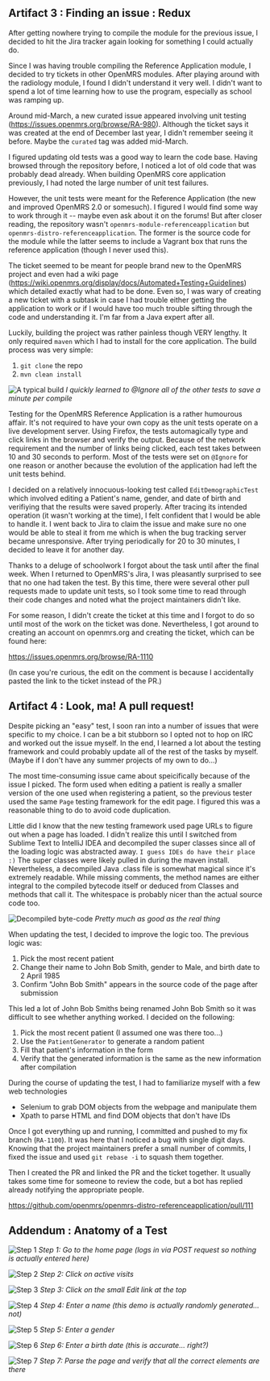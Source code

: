Artifact 3 : Finding an issue : Redux
-------------------------------------

After getting nowhere trying to compile the module for the previous issue, I decided to hit the Jira tracker again looking for
something I could actually do.

Since I was having trouble compiling the Reference Application module, I decided to try tickets in other OpenMRS modules.
After playing around with the radiology module, I found I didn't understand it very well. I didn't want to spend a lot of
time learning how to use the program, especially as school was ramping up.

Around mid-March, a new curated issue appeared involving unit testing (https://issues.openmrs.org/browse/RA-980). Although the ticket
says it was created at the end of December last year, I didn't remember seeing it before. Maybe the `curated` tag was added mid-March.

I figured updating old tests was a good way to learn the code base. Having browsed through the repository before, I noticed a lot of old
code that was probably dead already. When building OpenMRS core application previously, I had noted the large number of unit test
failures.

However, the unit tests were meant for the Reference Application (the new and improved OpenMRS 2.0 or somesuch). I figured I would
find some way to work through it -- maybe even ask about it on the forums! But after closer reading, the repository wasn't
`openmrs-module-referenceapplication` but `openmrs-distro-referenceapplication`. The former is the source code for the module while
the latter seems to include a Vagrant box that runs the reference application (though I never used this).

The ticket seemed to be meant for people brand new to the OpenMRS project and even had a wiki page (https://wiki.openmrs.org/display/docs/Automated+Testing+Guidelines)
which detailed exactly what had to be done. Even so, I was wary of creating a new ticket with a subtask in case I had trouble either
getting the application to work or if I would have too much trouble sifting through the code and understanding it. I'm far from a Java
expert after all.

Luckily, building the project was rather painless though VERY lengthy. It only required `maven` which I had to install 
for the core application. The build process was very simple:

1. `git clone` the repo
2. `mvn clean install`

![A typical build](https://raw.githubusercontent.com/adfyong/openmrs-core/blog/build.png)
*I quickly learned to @Ignore all of the other tests to save a minute per compile*

Testing for the OpenMRS Reference Application is a rather humourous affair. It's not required to have your own copy as the unit tests
operate on a live development server. Using Firefox, the tests automagically type and click links in the browser and verify the output.
Because of the network requirement and the number of links being clicked, each test takes between 10 and 30 seconds to perform.
Most of the tests were set on `@Ignore` for one reason or another because the evolution of the application had left the unit tests behind.

I decided on a relatively innocuous-looking test called `EditDemographicTest` which involved editing a Patient's name,
gender, and date of birth and verifiying that the results were saved properly. After tracing its intended operation (it wasn't working
at the time), I felt confident that I would be able to handle it. I went back to Jira to claim the issue and make sure no one would
be able to steal it from me which is when the bug tracking server became unresponsive. After trying periodically for 20 to 30 minutes,
I decided to leave it for another day.

Thanks to a deluge of schoolwork I forgot about the task until after the final week. When I returned to OpenMRS's Jira, I was
pleasantly surprised to see that no one had taken the test. By this time, there were several other pull requests made
to update unit tests, so I took some time to read through their code changes and noted what the project maintainers didn't like.

For some reason, I didn't create the ticket at this time and I forgot to do so until most of the work on the ticket was done.
Nevertheless, I got around to creating an account on openmrs.org and creating the ticket, which can be found here:

https://issues.openmrs.org/browse/RA-1110

(In case you're curious, the edit on the comment is because I accidentally pasted the link to the ticket instead of the PR.)



Artifact 4 : Look, ma! A pull request!
--------------------------------------

Despite picking an "easy" test, I soon ran into a number of issues that were specific to my choice. I can be a bit stubborn
so I opted not to hop on IRC and worked out the issue myself. In the end, I learned a lot about the testing framework
and could probably update all of the rest of the tasks by myself. (Maybe if I don't have any summer projects of my own to do...)

The most time-consuming issue came about speicifically because of the issue I picked. The form used when editing a patient is
really a smaller version of the one used when registering a patient, so the previous tester used the same `Page` testing framework
for the edit page. I figured this was a reasonable thing to do to avoid code duplication.

Little did I know that the new testing framework used page URLs to figure out when a page has loaded. I didn't realize this until
I switched from Sublime Text to IntelliJ IDEA and decompiled the super classes since all of the loading logic was abstracted away.
`I guess IDEs do have their place :)` The super classes were likely pulled in during the maven install. Nevertheless, a decompiled 
Java .class file is somewhat magical since it's extremely readable. While missing comments, the method names are either integral
to the compiled bytecode itself or deduced from Classes and methods that call it. The whitespace is probably nicer than the
actual source code too.

![Decompiled byte-code](https://raw.githubusercontent.com/adfyong/openmrs-core/blog/decompile.png)
*Pretty much as good as the real thing*

When updating the test, I decided to improve the logic too. The previous logic was:

1. Pick the most recent patient
2. Change their name to John Bob Smith, gender to Male, and birth date to 2 April 1985
3. Confirm "John Bob Smith" appears in the source code of the page after submission

This led a lot of John Bob Smiths being renamed John Bob Smith so it was difficult to see whether anything worked. I decided
on the following:

1. Pick the most recent patient (I assumed one was there too...)
2. Use the `PatientGenerator` to generate a random patient
3. Fill that patient's information in the form
4. Verify that the generated information is the same as the new information after compilation

During the course of updating the test, I had to familiarize myself with a few web technologies
 - Selenium to grab DOM objects from the webpage and manipulate them
 - Xpath to parse HTML and find DOM objects that don't have IDs

Once I got everything up and running, I committed and pushed to my fix branch (`RA-1100`). It was here that I noticed
a bug with single digit days. Knowing that the project maintainers prefer a small number of commits, I fixed the issue
and used `git rebase -i` to squash them together.

Then I created the PR and linked the PR and the ticket together. It usually takes some time for someone to review the code, but a bot
has replied already notifying the appropriate people.

https://github.com/openmrs/openmrs-distro-referenceapplication/pull/111

Addendum : Anatomy of a Test
----------------------------

![Step 1](https://raw.githubusercontent.com/adfyong/openmrs-core/blog/test1.png)
*Step 1: Go to the home page (logs in via POST request so nothing is actually entered here)*

![Step 2](https://raw.githubusercontent.com/adfyong/openmrs-core/blog/test2.png)
*Step 2: Click on active visits*

![Step 3](https://raw.githubusercontent.com/adfyong/openmrs-core/blog/test2andahalf.png)
*Step 3: Click on the small Edit link at the top*

![Step 4](https://raw.githubusercontent.com/adfyong/openmrs-core/blog/test3.png)
*Step 4: Enter a name (this demo is actually randomly generated... not)*

![Step 5](https://raw.githubusercontent.com/adfyong/openmrs-core/blog/test4.png)
*Step 5: Enter a gender*

![Step 6](https://raw.githubusercontent.com/adfyong/openmrs-core/blog/test5.png)
*Step 6: Enter a birth date (this is accurate... right?)*

![Step 7](https://raw.githubusercontent.com/adfyong/openmrs-core/blog/test6.png)
*Step 7: Parse the page and verify that all the correct elements are there* 
